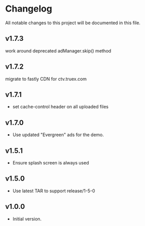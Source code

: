 # Changelog
All notable changes to this project will be documented in this file.

## v1.7.3
work around deprecated adManager.skip() method

## v1.7.2
migrate to fastly CDN for ctv.truex.com

## v1.7.1
* set cache-control header on all uploaded files

## v1.7.0
* Use updated "Evergreen" ads for the demo.

## v1.5.1
* Ensure splash screen is always used

## v1.5.0
* Use latest TAR to support release/1-5-0

## v1.0.0
* Initial version.
